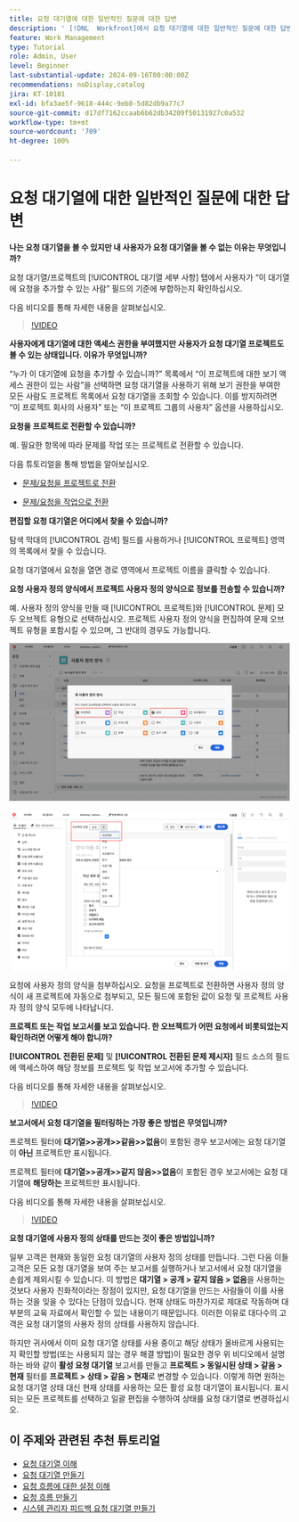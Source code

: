 ```yaml
---
title: 요청 대기열에 대한 일반적인 질문에 대한 답변
description: ' [!DNL  Workfront]에서 요청 대기열에 대한 일반적인 질문에 대한 답변을 얻습니다.'
feature: Work Management
type: Tutorial
role: Admin, User
level: Beginner
last-substantial-update: 2024-09-16T00:00:00Z
recommendations: noDisplay,catalog
jira: KT-10101
exl-id: bfa3ae5f-9618-444c-9eb8-5d82db9a77c7
source-git-commit: d17df7162ccaab6b62db34209f50131927c0a532
workflow-type: tm+mt
source-wordcount: '709'
ht-degree: 100%

---
```


# 요청 대기열에 대한 일반적인 질문에 대한 답변

**나는 요청 대기열을 볼 수 있지만 내 사용자가 요청 대기열을 볼 수 없는 이유는 무엇입니까?**

요청 대기열/프로젝트의 [!UICONTROL 대기열 세부 사항] 탭에서 사용자가 “이 대기열에 요청을 추가할 수 있는 사람” 필드의 기준에 부합하는지 확인하십시오.

다음 비디오를 통해 자세한 내용을 살펴보십시오.

>[!VIDEO](https://video.tv.adobe.com/v/3434156/?quality=12&learn=on&enablevpops)

**사용자에게 대기열에 대한 액세스 권한을 부여했지만 사용자가 요청 대기열 프로젝트도 볼 수 있는 상태입니다. 이유가 무엇입니까?**

“누가 이 대기열에 요청을 추가할 수 있습니까?” 목록에서 “이 프로젝트에 대한 보기 액세스 권한이 있는 사람”을 선택하면 요청 대기열을 사용하기 위해 보기 권한을 부여한 모든 사람도 프로젝트 목록에서 요청 대기열을 조회할 수 있습니다. 이를 방지하려면 “이 프로젝트 회사의 사용자” 또는 “이 프로젝트 그룹의 사용자” 옵션을 사용하십시오.

**요청을 프로젝트로 전환할 수 있습니까?**

예. 필요한 항목에 따라 문제를 작업 또는 프로젝트로 전환할 수 있습니다.

다음 튜토리얼을 통해 방법을 알아보십시오.

* [문제/요청을 프로젝트로 전환](/help/manage-work/issues-requests/create-a-project-from-a-request.md)

* [문제/요청을 작업으로 전환](/help/manage-work/issues-requests/convert-issues-to-other-work-items.md)

**편집할 요청 대기열은 어디에서 찾을 수 있습니까?**

탐색 막대의 [!UICONTROL 검색] 필드를 사용하거나 [!UICONTROL 프로젝트] 영역의 목록에서 찾을 수 있습니다.

요청 대기열에서 요청을 열면 경로 영역에서 프로젝트 이름을 클릭할 수 있습니다.

**요청 사용자 정의 양식에서 프로젝트 사용자 정의 양식으로 정보를 전송할 수 있습니까?**

예. 사용자 정의 양식을 만들 때 [!UICONTROL 프로젝트]와 [!UICONTROL 문제] 모두 오브젝트 유형으로 선택하십시오. 프로젝트 사용자 정의 양식을 편집하여 문제 오브젝트 유형을 포함시킬 수 있으며, 그 반대의 경우도 가능합니다.

![사용자 정의 양식을 만들 때 2개의 오브젝트 유형을 선택하는 방법을 보여 주는 이미지](assets/faq-image-1.png)

![사용자 정의 양식을 편집할 때 2개의 오브젝트 유형을 선택하는 방법을 보여 주는 이미지](assets/faq-image-2.png)

요청에 사용자 정의 양식을 첨부하십시오. 요청을 프로젝트로 전환하면 사용자 정의 양식이 새 프로젝트에 자동으로 첨부되고, 모든 필드에 포함된 값이 요청 및 프로젝트 사용자 정의 양식 모두에 나타납니다.

**프로젝트 또는 작업 보고서를 보고 있습니다. 한 오브젝트가 어떤 요청에서 비롯되었는지 확인하려면 어떻게 해야 합니까?**

**[!UICONTROL 전환된 문제]** 및 **[!UICONTROL 전환된 문제 제시자]** 필드 소스의 필드에 액세스하여 해당 정보를 프로젝트 및 작업 보고서에 추가할 수 있습니다.

다음 비디오를 통해 자세한 내용을 살펴보십시오.

>[!VIDEO](https://video.tv.adobe.com/v/3434176/?quality=12&learn=on&enablevpops)


**보고서에서 요청 대기열을 필터링하는 가장 좋은 방법은 무엇입니까?**

프로젝트 필터에 **대기열>>공개>>같음>>없음**&#x200B;이 포함된 경우 보고서에는 요청 대기열이 **아닌** 프로젝트만 표시됩니다.

프로젝트 필터에 **대기열>>공개>>같지 않음>>없음**&#x200B;이 포함된 경우 보고서에는 요청 대기열에 **해당하는** 프로젝트만 표시됩니다.

다음 비디오를 통해 자세한 내용을 살펴보십시오.

>[!VIDEO](https://video.tv.adobe.com/v/3434329/?quality=12&learn=on&enablevpops)

**요청 대기열에 사용자 정의 상태를 만드는 것이 좋은 방법입니까?**

일부 고객은 현재와 동일한 요청 대기열의 사용자 정의 상태를 만듭니다. 그런 다음 이들 고객은 모든 요청 대기열을 보여 주는 보고서를 실행하거나 보고서에서 요청 대기열을 손쉽게 제외시킬 수 있습니다. 이 방법은 **대기열 > 공개 > 같지 않음 > 없음**&#x200B;을 사용하는 것보다 사용자 친화적이라는 장점이 있지만, 요청 대기열을 만드는 사람들이 이를 사용하는 것을 잊을 수 있다는 단점이 있습니다. 현재 상태도 마찬가지로 제대로 작동하며 대부분의 교육 자료에서 확인할 수 있는 내용이기 때문입니다. 이러한 이유로 대다수의 고객은 요청 대기열의 사용자 정의 상태를 사용하지 않습니다.

하지만 귀사에서 이미 요청 대기열 상태를 사용 중이고 해당 상태가 올바르게 사용되는지 확인할 방법(또는 사용되지 않는 경우 해결 방법)이 필요한 경우 위 비디오에서 설명하는 바와 같이 **활성 요청 대기열** 보고서를 만들고 **프로젝트 > 동일시된 상태 > 같음 > 현재** 필터를 **프로젝트 > 상태 > 같음 > 현재**&#x200B;로 변경할 수 있습니다. 이렇게 하면 원하는 요청 대기열 상태 대신 현재 상태를 사용하는 모든 활성 요청 대기열이 표시됩니다. 표시되는 모든 프로젝트를 선택하고 일괄 편집을 수행하여 상태를 요청 대기열로 변경하십시오.

## 이 주제와 관련된 추천 튜토리얼

* [요청 대기열 이해](/help/manage-work/request-queues/understand-request-queues.md)
* [요청 대기열 만들기](/help/manage-work/request-queues/create-a-request-queue.md)
* [요청 흐름에 대한 설정 이해](/help/manage-work/request-queues/understand-settings-for-a-flow-request.md)
* [요청 흐름 만들기](/help/manage-work/request-queues/create-a-request-flow.md)
* [시스템 관리자 피드백 요청 대기열 만들기](/help/manage-work/request-queues/create-a-system-admin-feedback-request-queue.md)
